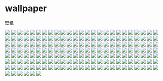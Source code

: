 # wallpaper

壁纸

![](/image/illust_92505520_20210905_130910.jpg)
![](/image/t0128e904ff207c846b.jpg)
![](/image/wallhaven-01329n.jpg)
![](/image/wallhaven-0j8ozw.jpg)
![](/image/wallhaven-136x99.jpg)
![](/image/wallhaven-1k25lw.jpg)
![](/image/wallhaven-1klr8w.png)
![](/image/wallhaven-1kpq61.png)
![](/image/wallhaven-1kr5lg.jpg)
![](/image/wallhaven-28egq6.jpg)
![](/image/wallhaven-28gk76.jpg)
![](/image/wallhaven-28gz5g.jpg)
![](/image/wallhaven-28k689.png)
![](/image/wallhaven-28z7o6.jpg)
![](/image/wallhaven-2e8mlx.png)
![](/image/wallhaven-2kjqzx.jpg)
![](/image/wallhaven-2kzmgy.jpg)
![](/image/wallhaven-391593.jpg)
![](/image/wallhaven-39grjy.jpg)
![](/image/wallhaven-39mdmy.jpg)
![](/image/wallhaven-39xrx3.jpg)
![](/image/wallhaven-3kp6yv.jpg)
![](/image/wallhaven-3z6o36.jpg)
![](/image/wallhaven-3z9vq3.jpg)
![](/image/wallhaven-3zk36d.png)
![](/image/wallhaven-3zkkqd.png)
![](/image/wallhaven-3zrxx9.jpg)
![](/image/wallhaven-3zzyz6.jpg)
![](/image/wallhaven-439594.jpg)
![](/image/wallhaven-43vgyn.jpg)
![](/image/wallhaven-576rl1.png)
![](/image/wallhaven-579q35.jpg)
![](/image/wallhaven-57o5y5.jpg)
![](/image/wallhaven-57ze38.jpg)
![](/image/wallhaven-5wox18.jpg)
![](/image/wallhaven-5wr3m7.jpg)
![](/image/wallhaven-6k3oyq.jpg)
![](/image/wallhaven-6k5pz7.jpg)
![](/image/wallhaven-6kvrkl.png)
![](/image/wallhaven-6oe337.png)
![](/image/wallhaven-6olm16.png)
![](/image/wallhaven-6oog7q.jpg)
![](/image/wallhaven-722dg9.png)
![](/image/wallhaven-726xyo.png)
![](/image/wallhaven-726yeo.jpg)
![](/image/wallhaven-72g2qo.jpg)
![](/image/wallhaven-72gje9.png)
![](/image/wallhaven-72lx63.jpg)
![](/image/wallhaven-72mgpv.png)
![](/image/wallhaven-72okre.jpg)
![](/image/wallhaven-73yl59.png)
![](/image/wallhaven-76voxv.jpg)
![](/image/wallhaven-76z26y.jpg)
![](/image/wallhaven-832511.jpg)
![](/image/wallhaven-83epvy.jpg)
![](/image/wallhaven-83yyd1.jpg)
![](/image/wallhaven-8o1r1o.jpg)
![](/image/wallhaven-8o3jdk.jpg)
![](/image/wallhaven-8oee12.jpg)
![](/image/wallhaven-8ogr81.png)
![](/image/wallhaven-8ordoj.jpg)
![](/image/wallhaven-8oxewy.jpg)
![](/image/wallhaven-8oxopy.jpg)
![](/image/wallhaven-95q2jx.png)
![](/image/wallhaven-9697jd.png)
![](/image/wallhaven-9m55ow.jpg)
![](/image/wallhaven-9m68qx.png)
![](/image/wallhaven-9m7ord.jpg)
![](/image/wallhaven-9m9gzw.png)
![](/image/wallhaven-9mgjgk.png)
![](/image/wallhaven-9mkqqx.jpg)
![](/image/wallhaven-dgey9g.jpg)
![](/image/wallhaven-dp27dj.jpg)
![](/image/wallhaven-dpw9vo.png)
![](/image/wallhaven-e71v2l.jpg)
![](/image/wallhaven-e7715r.jpg)
![](/image/wallhaven-eod228.png)
![](/image/wallhaven-ey1m6r.jpg)
![](/image/wallhaven-ey3rgl.jpg)
![](/image/wallhaven-g782zl.jpg)
![](/image/wallhaven-g7jdzl.jpg)
![](/image/wallhaven-g7mr2e.jpg)
![](/image/wallhaven-g7w8p7.jpg)
![](/image/wallhaven-g7wxx7.jpg)
![](/image/wallhaven-g7z2eq.jpg)
![](/image/wallhaven-g7zy7q.jpg)
![](/image/wallhaven-g86wwl.jpg)
![](/image/wallhaven-g8oepq.jpg)
![](/image/wallhaven-g8oomq.jpg)
![](/image/wallhaven-g8wvm7.jpg)
![](/image/wallhaven-gjy7vq.jpg)
![](/image/wallhaven-j38xpq.jpg)
![](/image/wallhaven-j3evpy.jpg)
![](/image/wallhaven-j5g2pq.jpg)
![](/image/wallhaven-k72ord.png)
![](/image/wallhaven-k7dv16.jpg)
![](/image/wallhaven-k7j861.jpg)
![](/image/wallhaven-k7k7e1.jpg)
![](/image/wallhaven-k7ve31.jpg)
![](/image/wallhaven-k7x1o7.jpg)
![](/image/wallhaven-k7xj6q.jpg)
![](/image/wallhaven-kw6ro1.png)
![](/image/wallhaven-l32yj2.jpg)
![](/image/wallhaven-l377dy.jpg)
![](/image/wallhaven-l3rxwl.jpg)
![](/image/wallhaven-lmel6p.jpg)
![](/image/wallhaven-lqe6jr.jpg)
![](/image/wallhaven-m9371k.jpg)
![](/image/wallhaven-md8o28.jpg)
![](/image/wallhaven-mdmz51.jpg)
![](/image/wallhaven-mdvo58.jpg)
![](/image/wallhaven-n6r6m7.jpg)
![](/image/wallhaven-o32677.jpg)
![](/image/wallhaven-o32gd5.jpg)
![](/image/wallhaven-o35p7p.jpg)
![](/image/wallhaven-o3jgep.jpg)
![](/image/wallhaven-o3v1jm.jpg)
![](/image/wallhaven-o3xje5.jpg)
![](/image/wallhaven-od8og5.jpg)
![](/image/wallhaven-oxkdd9.png)
![](/image/wallhaven-p2y359.jpg)
![](/image/wallhaven-p86xrj.jpg)
![](/image/wallhaven-p8g3le.jpg)
![](/image/wallhaven-pk9ovp.jpg)
![](/image/wallhaven-pkxy7e.png)
![](/image/wallhaven-q26xer.jpg)
![](/image/wallhaven-q2j67l.jpg)
![](/image/wallhaven-q2je2d.jpg)
![](/image/wallhaven-q2rev5.jpg)
![](/image/wallhaven-q6dykl.jpg)
![](/image/wallhaven-q6vemq.jpg)
![](/image/wallhaven-q6wyer.jpg)
![](/image/wallhaven-q6yygq.jpg)
![](/image/wallhaven-r25jdm.jpg)
![](/image/wallhaven-r2lgyj.jpg)
![](/image/wallhaven-rd7xwj.jpg)
![](/image/wallhaven-rd7ydj.png)
![](/image/wallhaven-rdolrq.jpg)
![](/image/wallhaven-rdp26q.jpg)
![](/image/wallhaven-rdp987.jpg)
![](/image/wallhaven-v92g68.png)
![](/image/wallhaven-v9eowl.png)
![](/image/wallhaven-v9q833.jpg)
![](/image/wallhaven-v9qm8l.jpg)
![](/image/wallhaven-vg3wm5.jpg)
![](/image/wallhaven-vgj7pl.png)
![](/image/wallhaven-vm6r13.jpg)
![](/image/wallhaven-w87zrq.png)
![](/image/wallhaven-wq5m1r.jpg)
![](/image/wallhaven-wqery6.jpg)
![](/image/wallhaven-wqqk9p.jpg)
![](/image/wallhaven-wy3wj6.jpg)
![](/image/wallhaven-wy7ky7.png)
![](/image/wallhaven-wyzxvr.jpg)
![](/image/wallhaven-x86kmo.png)
![](/image/wallhaven-x8d3jd.jpg)
![](/image/wallhaven-x8e63v.jpg)
![](/image/wallhaven-xlrk2z.jpg)
![](/image/wallhaven-xlxdvo.jpg)
![](/image/wallhaven-xlym7d.png)
![](/image/wallhaven-y821yx.jpg)
![](/image/wallhaven-y85wox.jpg)
![](/image/wallhaven-y87dxx.jpg)
![](/image/wallhaven-y8853x.jpg)
![](/image/wallhaven-y8j8xd.jpg)
![](/image/wallhaven-y8jxog.jpg)
![](/image/wallhaven-y8lwyd.jpg)
![](/image/wallhaven-y8qpqk.jpg)
![](/image/wallhaven-y8r7el.jpg)
![](/image/wallhaven-y8vlox.jpg)
![](/image/wallhaven-yj6oj7.jpg)
![](/image/wallhaven-ym181g.jpg)
![](/image/wallhaven-ymwj9d.jpg)
![](/image/wallhaven-z8m6gj.jpg)
![](/image/wallhaven-z8o88j.jpg)
![](/image/wallhaven-z8x7pw.png)
![](/image/wallhaven-z8x82w.jpg)
![](/image/wallhaven-z8x8yo.jpg)
![](/image/wallhaven-z8ykry.jpg)
![](/image/wallhaven-zme9dg.png)
![](/image/wallhaven-zmwv6o.jpg)
